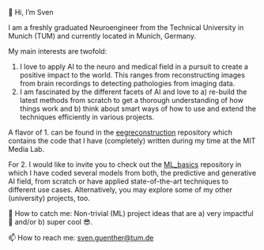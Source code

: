 👋 Hi, I’m Sven

I am a freshly graduated Neuroengineer from the Technical University in Munich (TUM) and currently located in Munich, Germany. 

My main interests are twofold:
1. I love to apply AI to the neuro and medical field in a pursuit to create a positive impact to the world. This ranges from reconstructing images from brain recordings to detecting pathologies from imaging data.
2. I am fascinated by the different facets of AI and love to a) re-build the latest methods from scratch to get a thorough understanding of how things work and b) think about smart ways of how to use and extend the techniques efficiently in various projects.

A flavor of 1. can be found in the [eegreconstruction](https://github.com/thatsvenyouknow/eegreconstruction) repository which contains the code that I have (completely) written during my time at the MIT Media Lab. 

For 2. I would like to invite you to check out the [ML_basics](https://github.com/thatsvenyouknow/ML_basics) repository in which I have coded several models from both, the predictive and generative AI field, from scratch or have applied state-of-the-art techniques to different use cases. Alternatively, you may explore some of my other (university) projects, too. 

🧠 How to catch me: Non-trivial (ML) project ideas that are a) very impactful :rocket: and/or b) super cool :sunglasses:.

📫 How to reach me: sven.guenther@tum.de

<!---
thatsvenyouknow/thatsvenyouknow is a ✨ special ✨ repository because its `README.md` (this file) appears on your GitHub profile.
You can click the Preview link to take a look at your changes.
--->
